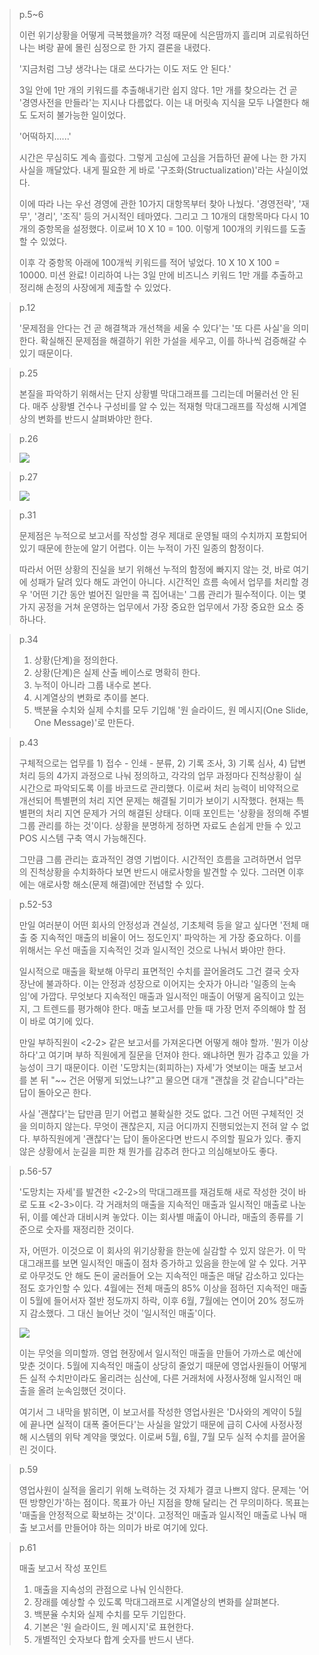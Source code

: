 > p.5~6
>
> 이런 위기상황을 어떻게 극복했을까? 걱정 때문에 식은땀까지 흘리며 괴로워하던 나는 벼랑 끝에 몰린 심정으로 한 가지 결론을 내렸다.
> 
> '지금처럼 그냥 생각나는 대로 쓰다가는 이도 저도 안 된다.'
>
> 3일 안에 1만 개의 키워드를 추출해내기란 쉽지 않다. 1만 개를 찾으라는 건 곧 '경영사전을 만들라'는 지시나 다름없다. 이는 내 머릿속 지식을 모두 나열한다 해도 도저히 불가능한 일이었다.
>
> '어떡하지......'
>
> 시간은 무심히도 계속 흘렀다. 그렇게 고심에 고심을 거듭하던 끝에 나는 한 가지 사실을 깨달았다. 내게 필요한 게 바로 '구조화(Structualization)'라는 사실이었다.
>
> 이에 따라 나는 우선 경영에 관한 10가지 대항목부터 찾아 나눴다. '경영전략', '재무', '경리', '조직' 등의 거시적인 테마였다. 그리고 그 10개의 대항목마다 다시 10개의 중항목을 설정했다. 이로써 10 X 10 = 100. 이렇게 100개의 키워드를 도출할 수 있었다.
>
> 이후 각 중항목 아래에 100개씩 키워드를 적어 넣었다. 10 X 10 X 100 = 10000. 미션 완료! 이리하여 나는 3일 만에 비즈니스 키워드 1만 개를 추출하고 정리해 손정의 사장에게 제출할 수 있었다.

> p.12
>
> '문제점을 안다는 건 곧 해결책과 개선책을 세울 수 있다'는 '또 다른 사실'을 의미한다. 확실해진 문제점을 해결하기 위한 가설을 세우고, 이를 하나씩 검증해갈 수 있기 때문이다.

> p.25
>
> 본질을 파악하기 위해서는 단지 상황별 막대그래프를 그리는데 머물러선 안 된다. 매주 상황별 건수나 구성비를 알 수 있는 적재형 막대그래프를 작성해 시계열상의 변화를 반드시 살펴봐야만 한다.

> p.26
>
> <img src="./images/win_report_by_10s_26p.png">

> p.27
>
> <img src="./images/win_report_by_10s_27p.png">

> p.31
>
> 문제점은 누적으로 보고서를 작성할 경우 제대로 운영될 때의 수치까지 포함되어 있기 때문에 한눈에 알기 어렵다. 이는 누적이 가진 일종의 함정이다. 
>
> 따라서 어떤 상황의 진실을 보기 위해선 누적의 함정에 빠지지 않는 것, 바로 여기에 성패가 달려 있다 해도 과언이 아니다. 시간적인 흐름 속에서 업무를 처리할 경우 '어떤 기간 동안 벌어진 일만을 콕 집어내는' 그룹 관리가 필수적이다. 이는 몇 가지 공정을 거쳐 운영하는 업무에서 가장 중요한 업무에서 가장 중요한 요소 중 하나다.

> p.34
>
> 1. 상황(단계)을 정의한다.
> 2. 상황(단계)은 실제 산출 베이스로 명확히 한다.
> 3. 누적이 아니라 그룹 내수로 본다.
> 4. 시계열상의 변화로 추이를 본다.
> 5. 백분율 수치와 실제 수치를 모두 기입해 '원 슬라이드, 원 메시지(One Slide, One Message)'로 만든다.

> p.43
> 
> 구체적으로는 업무를 1) 접수 - 인쇄 - 분류, 2) 기록 조사, 3) 기록 심사, 4) 답변 처리 등의 4가지 과정으로 나눠 정의하고, 각각의 업무 과정마다 진척상황이 실시간으로 파악되도록 이를 바코드로 관리했다. 이로써 처리 능력이 비약적으로 개선되어 특별편의 처리 지연 문제는 해결될 기미가 보이기 시작했다. 현재는 특별편의 처리 지연 문제가 거의 해결된 상태다. 이때 포인트는 '상황을 정의해 주별 그룹 관리를 하는 것'이다. 상황을 분명하게 정하면 자료도 손쉽게 만들 수 있고 POS 시스템 구축 역시 가능해진다.
>
> 그만큼 그룹 관리는 효과적인 경영 기법이다. 시간적인 흐름을 고려하면서 업무의 진척상황을 수치화하다 보면 반드시 애로사항을 발견할 수 있다. 그러면 이후에는 애로사항 해소(문제 해결)에만 전념할 수 있다.

> p.52-53
>
> 만일 여러분이 어떤 회사의 안정성과 견실성, 기초체력 등을 알고 싶다면 '전체 매출 중 지속적인 매출의 비율이 어느 정도인지' 파악하는 게 가장 중요하다. 이를 위해서는 우선 매출을 지속적인 것과 일시적인 것으로 나눠서 봐야만 한다.
> 
> 일시적으로 매출을 확보해 아무리 표면적인 수치를 끌어올려도 그건 결국 숫자 장난에 불과하다. 이는 안정과 성장으로 이어지는 숫자가 아니라 '일종의 눈속임'에 가깝다. 무엇보다 지속적인 매출과 일시적인 매출이 어떻게 움직이고 있는지, 그 트렌드를 평가해야 한다. 매출 보고서를 만들 때 가장 먼저 주의해야 할 점이 바로 여기에 있다. 
> 
> 만일 부하직원이 <2-2> 같은 보고서를 가져온다면 어떻게 해야 할까. '뭔가 이상하다'고 여기며 부하 직원에게 질문을 던져야 한다. 왜냐하면 뭔가 감추고 있을 가능성이 크기 때문이다. 이런 '도망치는(회피하는) 자세'가 엿보이는 매출 보고서를 본 뒤 "~~ 건은 어떻게 되었느냐?"고 물으면 대개 "괜찮을 것 같습니다"라는 답이 돌아오곤 한다.
>
> 사실 '괜찮다'는 답만큼 믿기 어렵고 불확실한 것도 없다. 그건 어떤 구체적인 것을 의미하지 않는다. 무엇이 괜찮은지, 지금 어디까지 진행되었는지 전혀 알 수 없다. 부하직원에게 '괜찮다'는 답이 돌아온다면 반드시 주의할 필요가 있다. 좋지 않은 상황에서 눈길을 피한 채 뭔가를 감추려 한다고 의심해보아도 좋다.

> p.56-57
> 
> '도망치는 자세'를 발견한 <2-2>의 막대그래프를 재검토해 새로 작성한 것이 바로 도표 <2-3>이다. 각 거래처의 매출을 지속적인 매출과 일시적인 매출로 나눈 뒤, 이를 예산과 대비시켜 놓았다. 이는 회사별 매춢이 아니라, 매출의 종류를 기준으로 숫자를 재정리한 것이다. 
> 
> 자, 어떤가. 이것으로 이 회사의 위기상황을 한눈에 실감할 수 있지 않은가. 이 막대그래프를 보면 일시적인 매출이 점차 증가하고 있음을 한눈에 알 수 있다. 거꾸로 아무것도 안 해도 돈이 굴러들어 오는 지속적인 매출은 매달 감소하고 있다는 점도 호가인할 수 있다. 4월에는 전체 매출의 85% 이상을 점하던 지속적인 매출이 5월에 들어서자 절반 정도까지 하락, 이후 6월, 7월에는 연이어 20% 정도까지 감소했다. 그 대신 늘어난 것이 '일시적인 매출'이다.
> 
> <img src="./images/win_report_by_10s_57p.png">
> 
> 이는 무엇을 의미할까. 영업 현장에서 일시적인 매출을 만들어 가까스로 예산에 맞춘 것이다. 5월에 지속적인 매출이 상당히 줄었기 때문에 영업사원들이 어떻게든 실적 수치만이라도 올리려는 심산에, 다른 거래처에 사정사정해 일시적인 매출을 올려 눈속임했던 것이다.
>
> 여기서 그 내막을 밝히면, 이 보고서를 작성한 영업사원은 'D사와의 계약이 5월에 끝나면 실적이 대폭 줄어든다'는 사실을 알았기 때문에 급히 C사에 사정사정해 시스템의 위탁 계약을 맺었다. 이로써 5월, 6월, 7월 모두 실적 수치를 끌어올린 것이다.

> p.59
> 
> 영업사원이 실적을 올리기 위해 노력하는 것 자체가 결코 나쁘지 않다. 문제는 '어떤 방향인가'하는 점이다. 목표가 아닌 지점을 향해 달리는 건 무의미하다. 목표는 '매출을 안정적으로 확보하는 것'이다. 고정적인 매출과 일시적인 매출로 나눠 매출 보고서를 만들어야 하는 의미가 바로 여기에 있다.

> p.61
> 
> 매출 보고서 작성 포인트
> 
> 1. 매출을 지속성의 관점으로 나눠 인식한다.
> 2. 장래를 예상할 수 있도록 막대그래프로 시계열상의 변화를 살펴본다.
> 3. 백분율 수치와 실제 수치를 모두 기입한다.
> 4. 기본은 '원 슬라이드, 원 메시지'로 표현한다. 
> 5. 개별적인 숫자보다 합계 숫자를 반드시 낸다.
